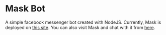 # Mask Bot

A simple facebook messenger bot created with NodeJS. Currently, Mask is deployed on [this site](https://sampul-mask-bot.herokuapp.com). You can also visit Mask and chat with it from [here](https://www.facebook.com/Mask-Bot-101291058714028).
